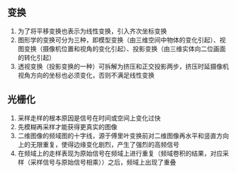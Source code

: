 变换
--------

1. 为了将平移变换也表示为线性变换，引入齐次坐标变换
2. 图形学的变换可分为三种，即模型变换（由三维空间中物体的变化引起）、视图变换（摄像机位置和视角的变化引起）、投影变换（由三维实体向二位画面的转化引起）
3. 透视变换（投影变换的一种）可拆解为挤压和正交投影两步，挤压时延摄像机视角方向的坐标也必须变化，否则不满足线性变换

光栅化
--------

1. 采样走样的根本原因是信号在时间或空间上变化过快
2. 先模糊再采样才能获得更真实的图像
3. 二维图像的频域图的十字线，源于傅里叶变换前对二维图像再水平和竖直方向上的无限重复，使得边缘变化剧烈，产生了强烈的高频信号
3. 在频域上的走样表现为原始信号在频域上进行重复（频域卷积的结果，对应采样（采样信号与原始信号相乘））之后，频域上出现了重叠
